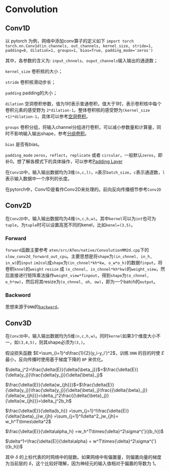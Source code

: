# Convolution

##  Conv1D

以 pytorch 为例，网络中添加conv算子的定义如下
`import torch`
`torch.nn.Conv1d(in_channels, out_channels, kernel_size, stride=1, padding=0, dilation=1, groups=1, bias=True, padding_mode='zeros')`

其中，各参数的含义为:
`input_chnnels`、`ouput_channels`输入输出的通道数；

`kernel_size` 卷积核的大小；

`stride` 卷积核滑动步长；

`padding` padding的大小；

`dilation` 空洞卷积参数，值为1时表示普通卷积，值大于1时，表示卷积核中每个卷积元素的感受野为 `2*dilation-1`，整体卷积核的感受野为`(kernel_size +1)*dilation-1`，具体可以参考[空洞卷积](https://blog.csdn.net/hao1994121/article/details/88371685)。

`groups` 卷积分组，将输入channel分组进行卷积，可以减小参数量和计算量，同时不影响输入输出shape，参考[分组卷积](https://www.jianshu.com/p/20150e44bde8)。

`bias` 是否有bias。

`padding_mode` `zeros`，`reflect`，`replicate` 或者 `circular`，一般默认`zeros`，即补0。想了解各模式下的具体操作，可以参考[Padding Layer](https://pytorch.org/docs/master/nn.html#padding-layers)

在`Conv1D`中，输入输出数据均为3维`(n,c,l)`，`n`表示`batch_size`，`c`表示通道数，`l`表示输入数据中一个序列的长度。

在pytorch中，Conv1D是看作Conv2D来处理的。前向反向传播细节参考`Conv2D`

##  Conv2D

在`Conv2D`中，输入输出数据均为4维`(n,c,h,w)`。其中`kernel`可以为`int`也可为`tuple`，为`tuple`时可以设置高宽不同的kenel，比如`kenel=(3,5)`。

### Forward

`forward`函数主要参考 `aten/src/ATen/native/ConvolutionMM2d.cpp`下的`slow_conv2d_forward_out_cpu`。主要思想是将`shape`为`(in_chnnel, in_h, in_w)`的`input` `im2col`成`shape`为`(in_chnnel*kh*kw, o_w*o_h)`的数据`finput`，将卷积`knnel`的`weight` `resize` 成 `(o_chnnel, in_chnnel*kh*kw)`的`weight_view`，然后直接进行矩阵乘法操作`weight_view*finpout`，得到`shape`为`(o_chnnel, o_h*ow)`，然后将其resize为`(o_chnnel, oh, ow)`，即为一个batch的`output`。

### Backword
思想来源于`DNN`的[`backward`](./dnn.md)。

##  Conv3D

在`Conv3D`中，输入输出数据均为5维`(n,c,h,w)`。同时`kernel`如果3个维度大小不一，如`(3,4,5)`，则其shape必须为`(3,)`。


假设损失函数 $E=\sum_{i=1}^d\frac{1}{2}(y_i-y_i')^2$，训练 `DNN` 的目的时使 $E$ 最小，反向传播时使用基于梯度下降的 `BP` 来优化。

$\delta_j^2=\frac{\delta{E}}{\delta{\beta_j}}$=$\frac{\delta{E}}{\delta{y_j}}\frac{\delta{y_j}}{\delta{\beta}_j}$

$\frac{\delta{E}}{\delta{w_{jh}}}$=$\frac{\delta{E}}{\delta{y_j}}\frac{\delta{y_j}}{\delta{\beta}_j}\frac{{\delta{\beta}_j}}{\delta{w_{jh}}}=\delta_j^2\frac{{\delta{\beta}_j}}{\delta{w_{jh}}}=\delta_j^2b_h$

$\frac{\delta{E}}{\delta{b_h}} =\sum_{j=1}^l\frac{\delta{E}}{\delta{\beta}_j}w_{jh} =\sum_{j=1}^l\delta^2_jw_{jh}= w_h^T\times\delta^2$

$\frac{\delta{E}}{\delta\alpha_h} =w_h^T\times{\delta}^2\sigma^{'}({b_h})$

$\delta^1=\frac{\delta{E}}{\delta\alpha} = w^T\times{\delta}^2\sigma^{'}({b_h})$ 

其中 $\delta$ 的上标代表的时网络中的层数。如果网络中有偏置量，则偏置向量的梯度为当前层的 $\delta$，这个比较好理解，因为神经元的输入值相对于偏置的导数为 1。
<!--stackedit_data:
eyJoaXN0b3J5IjpbLTE3MzYyMzEyMTUsMTY3MDQ4Mzg5MywxNz
UxMTEzODQ0LC05NzY2MTU4MzcsMTQ4MTkzMDI2MywtMTc1ODAw
NTg1MCwtMTcwMTc3NDA0NSwxMDEwMjczOTY2XX0=
-->